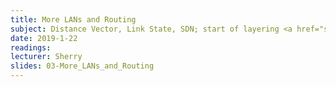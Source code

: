 ```yaml
---
title: More LANs and Routing
subject: Distance Vector, Link State, SDN; start of layering <a href="slides/04-Internet-Model-and-Layers.pdf">(slides here).</a>
date: 2019-1-22
readings:
lecturer: Sherry
slides: 03-More_LANs_and_Routing
---
```

